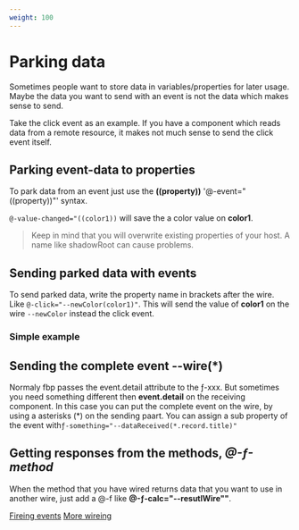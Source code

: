 ```yaml
---
weight: 100
---
```


# Parking data

Sometimes people want to store data in variables/properties for later usage. Maybe the data you want to send
with an event is not the data which makes sense to send. 

Take the click event as an example. If you have a component which reads data from a remote resource, it makes not much
sense to send the click event itself. 

<div>
<flow-bind>
  <template>
    <button @-click="--xClicked">Remove</button>
    <span ƒ-remove="--xClicked">AAA</span>
  </template>
</flow-bind>
</div>


## Parking event-data to properties
To park data from an event just use the **((property))** '@-event="((property))"' syntax.

`@-value-changed="((color1))` will save the a color value on **color1**. 

> Keep in mind that you will overwrite existing properties of your host. A name like shadowRoot can cause problems.
 


## Sending parked data with events
To send parked data, write the property name in brackets after the wire. Like `@-click="--newColor(color1)"`. This will send
the value of **color1** on the wire `--newColor` instead the click event.

### Simple example

<furo-demo-snippet demo style="height:300px">
<template>
  <furo-color-input label="choose color 1"  @-value-changed="((color1)), --newColor"></furo-color-input>
  <furo-color-input label="choose color 2"  @-value-changed="((color2)), --newColor"></furo-color-input>
  <furo-color-input label="choose color 3"  @-value-changed="((color3)), --newColor"></furo-color-input>
  <hr />
  <light-bulb ƒ-set-color="--newColor" on></light-bulb>  
  <furo-button @-click="--newColor(color1)" label="setColor"></furo-button>   
  <furo-button @-click="--newColor(color2)" label="setColor"></furo-button>   
  <furo-button @-click="--newColor(color3)" label="setColor"></furo-button>   
     
    
</template>
</furo-demo-snippet>


## Sending the complete event --wire(*)
Normaly fbp passes the event.detail attribute to the ƒ-xxx. But sometimes you need something different then **event.detail** on the receiving component. 
In this case you can put the complete event on the wire, by using a asterisks (*) on the sending paart.
You can assign a sub property of the event with`ƒ-something="--dataReceived(*.record.title)"`
 
## Getting responses from the methods, *@-ƒ-method*
When the method that you have wired returns data that you want to use in another wire, just add a @-f like **@-ƒ-calc="--resutlWire""**.



<furo-horizontal-flex>
<a href="../fbp-events/">Fireing events</a>
<furo-empty-spacer></furo-empty-spacer>
<a href="../fbp-wires-more/">More wireing</a>
</furo-horizontal-flex>
